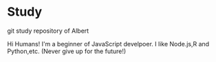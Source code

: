 # Study
git study repository of Albert

Hi Humans!
I'm a beginner of JavaScript develpoer. I like Node.js,R and Python,etc.
(Never give up for the future!)
